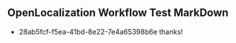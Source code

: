 ## OpenLocalization Workflow Test MarkDown
* 28ab5fcf-f5ea-41bd-8e22-7e4a65398b6e thanks!

<!--HONumber=Jul16_HO3-->


